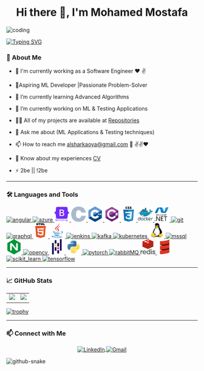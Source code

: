 <h1 align="center">Hi there 👋, I'm Mohamed Mostafa</h1>


<img align ="center" alt="coding" hight=150 width="1000" src="https://media.tenor.com/3bTxZ4HdrysAAAAd/pixels-neon.gif](https://github.com/MohamedNasser525/MohamedNasser525/assets/159939141/11f590be-af82-426f-91c5-e72e62457b73)">



<a href="https://git.io/typing-svg"><img src="https://readme-typing-svg.demolab.com?font=Fira+Code&size=30&duration=2000&pause=1000&color=03AE25&center=true&width=1000&height=68&lines=welcome+to+my+GitHub+%F0%9F%91%8B;+I'm+Mohamed+Mostafa+%E2%9C%8C%EF%B8%8F;Software+Engineer+%7C+ML+Developer+%7C+Problem+Solver" alt="Typing SVG" /></a>

### 🧠 About Me

- 🔭 I'm currently working as a Software Engineer ❤️ ✌️

- 🎯Aspiring ML Developer |Passionate Problem-Solver
  
<!---- 🚀 Computer Science Student deeply passionate about ML Applications and problem-solving. Eager to apply and enhance skills for impactful tech solutions🌟.<!--->

- 🌱 I’m currently learning Advanced Algorithms

- 🔭 I’m currently working on ML & Testing Applications

<!--- 🌱 I’m also currently learning .NET Core

- 🤝 I’m looking for help with Backend_Job_Offer<!-->

- 👨‍💻 All of my projects are available at [Repositories](https://github.com/alsharkaoy?tab=repositories)

- 💬 Ask me about (ML Applications & Testing techniques)

- 📫 How to reach me alsharkaoya@gmail.com 📧 ✌️✌️❤️

- 📄 Know about my experiences [CV](https://drive.google.com/file/d/1Ji0Wfr_os0AdFhUQL2OXU7iTVsSArQRJ/view?usp=drive_link)

- ⚡ 2be || !2be


---


### 🛠️ Languages and Tools

<p align="left"> <a href="https://angular.io" target="_blank" rel="noreferrer"> <img src="https://angular.io/assets/images/logos/angular/angular.svg" alt="angular" width="40" height="40"/> </a> <a href="https://azure.microsoft.com/en-in/" target="_blank" rel="noreferrer"> <img src="https://www.vectorlogo.zone/logos/microsoft_azure/microsoft_azure-icon.svg" alt="azure" width="40" height="40"/> </a> <a href="https://getbootstrap.com" target="_blank" rel="noreferrer"> <img src="https://raw.githubusercontent.com/devicons/devicon/master/icons/bootstrap/bootstrap-plain-wordmark.svg" alt="bootstrap" width="40" height="40"/> </a> <a href="https://www.cprogramming.com/" target="_blank" rel="noreferrer"> <img src="https://raw.githubusercontent.com/devicons/devicon/master/icons/c/c-original.svg" alt="c" width="40" height="40"/> </a> <a href="https://www.w3schools.com/cpp/" target="_blank" rel="noreferrer"> <img src="https://raw.githubusercontent.com/devicons/devicon/master/icons/cplusplus/cplusplus-original.svg" alt="cplusplus" width="40" height="40"/> </a> <a href="https://www.w3schools.com/cs/" target="_blank" rel="noreferrer"> <img src="https://raw.githubusercontent.com/devicons/devicon/master/icons/csharp/csharp-original.svg" alt="csharp" width="40" height="40"/> </a> <a href="https://www.w3schools.com/css/" target="_blank" rel="noreferrer"> <img src="https://raw.githubusercontent.com/devicons/devicon/master/icons/css3/css3-original-wordmark.svg" alt="css3" width="40" height="40"/> </a> <a href="https://www.docker.com/" target="_blank" rel="noreferrer"> <img src="https://raw.githubusercontent.com/devicons/devicon/master/icons/docker/docker-original-wordmark.svg" alt="docker" width="40" height="40"/> </a> <a href="https://dotnet.microsoft.com/" target="_blank" rel="noreferrer"> <img src="https://raw.githubusercontent.com/devicons/devicon/master/icons/dot-net/dot-net-original-wordmark.svg" alt="dotnet" width="40" height="40"/> </a> <a href="https://git-scm.com/" target="_blank" rel="noreferrer"> <img src="https://www.vectorlogo.zone/logos/git-scm/git-scm-icon.svg" alt="git" width="40" height="40"/> </a> <a href="https://graphql.org" target="_blank" rel="noreferrer"> <img src="https://www.vectorlogo.zone/logos/graphql/graphql-icon.svg" alt="graphql" width="40" height="40"/> </a> <a href="https://www.w3.org/html/" target="_blank" rel="noreferrer"> <img src="https://raw.githubusercontent.com/devicons/devicon/master/icons/html5/html5-original-wordmark.svg" alt="html5" width="40" height="40"/> </a> <a href="https://www.java.com" target="_blank" rel="noreferrer"> <img src="https://raw.githubusercontent.com/devicons/devicon/master/icons/java/java-original.svg" alt="java" width="40" height="40"/> </a> <a href="https://www.jenkins.io" target="_blank" rel="noreferrer"> <img src="https://www.vectorlogo.zone/logos/jenkins/jenkins-icon.svg" alt="jenkins" width="40" height="40"/> </a> <a href="https://kafka.apache.org/" target="_blank" rel="noreferrer"> <img src="https://www.vectorlogo.zone/logos/apache_kafka/apache_kafka-icon.svg" alt="kafka" width="40" height="40"/> </a> <a href="https://kubernetes.io" target="_blank" rel="noreferrer"> <img src="https://www.vectorlogo.zone/logos/kubernetes/kubernetes-icon.svg" alt="kubernetes" width="40" height="40"/> </a> <a href="https://www.linux.org/" target="_blank" rel="noreferrer"> <img src="https://raw.githubusercontent.com/devicons/devicon/master/icons/linux/linux-original.svg" alt="linux" width="40" height="40"/> </a> <a href="https://www.microsoft.com/en-us/sql-server" target="_blank" rel="noreferrer"> <img src="https://www.svgrepo.com/show/303229/microsoft-sql-server-logo.svg" alt="mssql" width="40" height="40"/> </a> <a href="https://www.nginx.com" target="_blank" rel="noreferrer"> <img src="https://raw.githubusercontent.com/devicons/devicon/master/icons/nginx/nginx-original.svg" alt="nginx" width="40" height="40"/> </a> <a href="https://opencv.org/" target="_blank" rel="noreferrer"> <img src="https://www.vectorlogo.zone/logos/opencv/opencv-icon.svg" alt="opencv" width="40" height="40"/> </a> <a href="https://pandas.pydata.org/" target="_blank" rel="noreferrer"> <img src="https://raw.githubusercontent.com/devicons/devicon/2ae2a900d2f041da66e950e4d48052658d850630/icons/pandas/pandas-original.svg" alt="pandas" width="40" height="40"/> </a> <a href="https://www.python.org" target="_blank" rel="noreferrer"> <img src="https://raw.githubusercontent.com/devicons/devicon/master/icons/python/python-original.svg" alt="python" width="40" height="40"/> </a> <a href="https://pytorch.org/" target="_blank" rel="noreferrer"> <img src="https://www.vectorlogo.zone/logos/pytorch/pytorch-icon.svg" alt="pytorch" width="40" height="40"/> </a> <a href="https://www.rabbitmq.com" target="_blank" rel="noreferrer"> <img src="https://www.vectorlogo.zone/logos/rabbitmq/rabbitmq-icon.svg" alt="rabbitMQ" width="40" height="40"/> </a> <a href="https://redis.io" target="_blank" rel="noreferrer"> <img src="https://raw.githubusercontent.com/devicons/devicon/master/icons/redis/redis-original-wordmark.svg" alt="redis" width="40" height="40"/> </a> <a href="https://www.scala-lang.org" target="_blank" rel="noreferrer"> <img src="https://raw.githubusercontent.com/devicons/devicon/master/icons/scala/scala-original.svg" alt="scala" width="40" height="40"/> </a> <a href="https://scikit-learn.org/" target="_blank" rel="noreferrer"> <img src="https://upload.wikimedia.org/wikipedia/commons/0/05/Scikit_learn_logo_small.svg" alt="scikit_learn" width="40" height="40"/> </a> <a href="https://www.tensorflow.org" target="_blank" rel="noreferrer"> <img src="https://www.vectorlogo.zone/logos/tensorflow/tensorflow-icon.svg" alt="tensorflow" width="40" height="40"/> </a> </p>

---
### 📈 GitHub Stats

<table>
  <tr>
    <td>
      <img height="200"  src="https://github-readme-stats.vercel.app/api?username=MohamedNasser525&show_icons=true&theme=radical" />
    </td>
    <td>
      <img height="200"  src="https://github-readme-stats.vercel.app/api/top-langs/?username=MohamedNasser525&layout=donut" />
    </td>
  </tr>
</table>

[![trophy](https://github-profile-trophy.vercel.app/?username=MohamedNasser525&theme=juicyfresh)](https://github.com/ryo-ma/github-profile-trophy)

---

### 📫 Connect with Me
<p align="center">
  <a href="https://www.linkedin.com/in/mohamed-abd-almonem-b13ba721b/" target="blank">
    <img align="center" src="https://img.shields.io/badge/LinkedIn-%230077B5.svg?&style=for-the-badge&logo=linkedin&logoColor=white" alt="LinkedIn" />
  </a>
  <a href="mailto:alsharkaoya@gmail.com">
    <img align="center" src="https://img.shields.io/badge/Gmail-D14836?&style=for-the-badge&logo=gmail&logoColor=white" alt="Gmail" />
  </a>
</p>

![github-snake](https://github.com/MohamedNasser525/MohamedNasser525/assets/159939141/9b29f0bd-9dec-4f0c-b2ef-d77e513fe66e)

